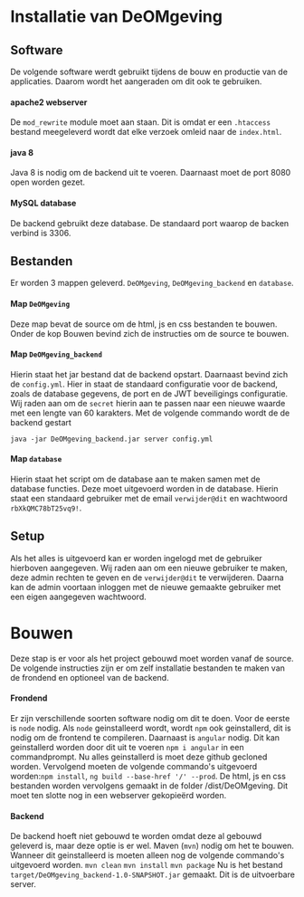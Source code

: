 # Installatie van DeOMgeving

## Software
De volgende software werdt gebruikt tijdens de bouw en productie van de applicaties.
Daarom wordt het aangeraden om dit ook te gebruiken. 

#### apache2 webserver
De `mod_rewrite` module moet aan staan.
Dit is omdat er een `.htaccess` bestand meegeleverd wordt dat elke verzoek omleid naar de `index.html`.

#### java 8
Java 8 is nodig om de backend uit te voeren. Daarnaast moet de port 8080 open worden gezet.

#### MySQL database
De backend gebruikt deze database. De standaard port waarop de backen verbind is 3306.

## Bestanden

Er worden 3 mappen geleverd. `DeOMgeving`, `DeOMgeving_backend` en `database`. 

#### Map `DeOMgeving`

Deze map bevat de source om de html, js en css bestanden te bouwen.
Onder de kop Bouwen bevind zich de instructies om de source te bouwen.

#### Map `DeOMgeving_backend`

Hierin staat het jar bestand dat de backend opstart. Daarnaast bevind zich de `config.yml`.
Hier in staat de standaard configuratie voor de backend, zoals de database gegevens, de port en de JWT beveiligings configuratie.
Wij raden aan om de `secret` hierin aan te passen naar een nieuwe waarde met een lengte van 60 karakters.
Met de volgende commando wordt de de backend gestart

`java -jar DeOMgeving_backend.jar server config.yml`

#### Map `database`

Hierin staat het script om de database aan te maken samen met de database functies.
Deze moet uitgevoerd worden in de database.
Hierin staat een standaard gebruiker met de email `verwijder@dit` en wachtwoord `rbXkQMC78bT25vq9!`.

## Setup

Als het alles is uitgevoerd kan er worden ingelogd met de gebruiker hierboven aangegeven.
Wij raden aan om een nieuwe gebruiker te maken, deze admin rechten te geven en de `verwijder@dit` te verwijderen.
Daarna kan de admin voortaan inloggen met de nieuwe gemaakte gebruiker met een eigen aangegeven wachtwoord. 

# Bouwen

Deze stap is er voor als het project gebouwd moet worden vanaf de source. De volgende instructies zijn er om zelf installatie bestanden te maken van de frondend en optioneel van de backend.

#### Frondend

Er zijn verschillende soorten software nodig om dit te doen. Voor de eerste is `node` nodig. Als `node` geinstalleerd wordt, wordt `npm` ook geinstallerd, dit is nodig om de frontend te compileren. Daarnaast is `angular` nodig. Dit kan geinstallerd worden door dit uit te voeren `npm i angular` in een commandprompt. Nu alles geinstallerd is moet deze github gecloned worden. Vervolgend moeten de volgende commando's uitgevoerd worden:`npm install`, `ng build --base-href '/' --prod`. De html, js en css bestanden worden vervolgens gemaakt in de folder /dist/DeOMgeving. Dit moet ten slotte nog in een webserver gekopieërd worden.

#### Backend

De backend hoeft niet gebouwd te worden omdat deze al gebouwd geleverd is, maar deze optie is er wel.
Maven (`mvn`) nodig om het te bouwen. Wanneer dit geinstalleerd is moeten alleen nog de volgende commando's uitgevoerd worden.
`mvn clean`
`mvn install`
`mvn package`
Nu is het bestand `target/DeOMgeving_backend-1.0-SNAPSHOT.jar` gemaakt. Dit is de uitvoerbare server.
